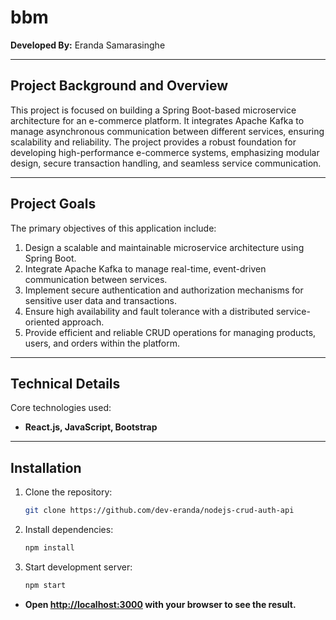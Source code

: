 # bbm
**Developed By:** Eranda Samarasinghe  
<hr />

## Project Background and Overview  
This project is focused on building a Spring Boot-based microservice architecture for an e-commerce platform. It integrates Apache Kafka to manage asynchronous communication between different services, ensuring scalability and reliability. The project provides a robust foundation for developing high-performance e-commerce systems, emphasizing modular design, secure transaction handling, and seamless service communication. 
<hr />

## Project Goals  
The primary objectives of this application include:  

1. Design a scalable and maintainable microservice architecture using Spring Boot.
2. Integrate Apache Kafka to manage real-time, event-driven communication between services.
3. Implement secure authentication and authorization mechanisms for sensitive user data and transactions.
4. Ensure high availability and fault tolerance with a distributed service-oriented approach.
5. Provide efficient and reliable CRUD operations for managing products, users, and orders within the platform.
<hr />

## Technical Details  
Core technologies used:  

- **React.js, JavaScript, Bootstrap**  
<hr />

## Installation  
1. Clone the repository:  
   ```sh
   git clone https://github.com/dev-eranda/nodejs-crud-auth-api
   
2. Install dependencies:
   ```sh
   npm install

3. Start development server:
   ```sh
   npm start

  - **Open [http://localhost:3000](http://localhost:3000) with your browser to see the result.**
